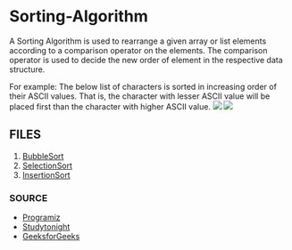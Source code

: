 # Sorting-Algorithm
A Sorting Algorithm is used to rearrange a given array or list elements according to a comparison operator on the elements. The comparison operator is used to decide the new order of element in the respective data structure.

For example: The below list of characters is sorted in increasing order of their ASCII values. That is, the character with lesser ASCII value will be placed first than the character with higher ASCII value.
![](https://www.geeksforgeeks.org/wp-content/uploads/sorting-algorithms.jpg)
![](https://encrypted-tbn0.gstatic.com/images?q=tbn%3AANd9GcRLjLyi2nLdHvsHZbKorqfgQsRntxDZDBI4p3Nt_uxZ1BPaUGsC&usqp=CAU)

## FILES

1. [BubbleSort](https://www.github.com/HembramBeta777/Sorting-Algorithm/blob/master/BubbleSort/)
2. [SelectionSort](https://github.com/HembramBeta777/Sorting-Algorithm/tree/master/SelectionSort)
3. [InsertionSort](https://github.com/HembramBeta777/Sorting-Algorithm/blob/master/InsertionSort/)



### SOURCE

- [Programiz](https://www.programiz.com/dsa/bubble-sort/)
- [Studytonight](https://www.studytonight.com/data-structures/introduction-to-sorting/)
- [GeeksforGeeks](https://www.geeksforgeeks.org/sorting-algorithms/)
